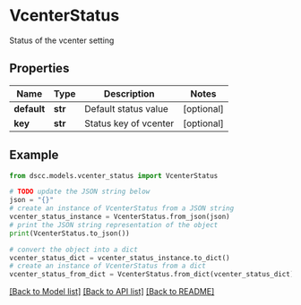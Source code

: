 # VcenterStatus

Status of the vcenter setting

## Properties

Name | Type | Description | Notes
------------ | ------------- | ------------- | -------------
**default** | **str** | Default status value | [optional] 
**key** | **str** | Status key of vcenter | [optional] 

## Example

```python
from dscc.models.vcenter_status import VcenterStatus

# TODO update the JSON string below
json = "{}"
# create an instance of VcenterStatus from a JSON string
vcenter_status_instance = VcenterStatus.from_json(json)
# print the JSON string representation of the object
print(VcenterStatus.to_json())

# convert the object into a dict
vcenter_status_dict = vcenter_status_instance.to_dict()
# create an instance of VcenterStatus from a dict
vcenter_status_from_dict = VcenterStatus.from_dict(vcenter_status_dict)
```
[[Back to Model list]](../README.md#documentation-for-models) [[Back to API list]](../README.md#documentation-for-api-endpoints) [[Back to README]](../README.md)


